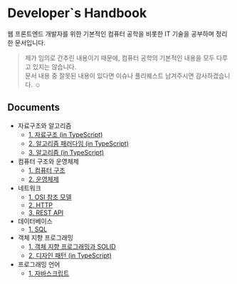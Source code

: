 # Developer`s Handbook

웹 프론트엔드 개발자를 위한 기본적인 컴퓨터 공학을 비롯한 IT 기술을 공부하며 정리한 문서입니다.

> 제가 임의로 간추린 내용이기 때문에, 컴퓨터 공학의 기본적인 내용을 모두 다루고 있지는 않습니다.  
> 문서 내용 중 잘못된 내용이 있다면 이슈나 풀리퀘스트 남겨주시면 감사하겠습니다. ☺️

## Documents

- 자료구조와 알고리즘
  - [1. 자료구조 (in TypeScript)](<docs/자료구조와 알고리즘/1. 자료구조 (in TypeScript).md>)
  - [2. 알고리즘 패러다임 (in TypeScript)](<docs/자료구조와 알고리즘/2. 알고리즘 패러다임 (in TypeScript).md>)
  - [3. 알고리즘 (in TypeScript)](<docs/자료구조와 알고리즘/3. 알고리즘 (in TypeScript).md>)
- 컴퓨터 구조와 운영체제
  - [1. 컴퓨터 구조](<docs/컴퓨터 구조와 운영체제/1. 컴퓨터 구조.md>)
  - [2. 운영체제](<docs/컴퓨터 구조와 운영체제/2. 운영체제.md>)
- 네트워크
  - [1. OSI 참조 모델](<docs/네트워크/1. OSI 참조 모델.md>)
  - [2. HTTP](<docs/네트워크/2. HTTP.md>)
  - [3. REST API](<docs/네트워크/3. REST API.md>)
- 데이터베이스
  - [1. SQL](<docs/데이터베이스/1. SQL.md>)
- 객체 지향 프로그래밍
  - [1. 객체 지향 프로그래밍과 SOLID](<docs/객체 지향 프로그래밍/1. 객체 지향 프로그래밍과 SOLID.md>)
  - [2. 디자인 패턴 (in TypeScript)](<docs/객체 지향 프로그래밍/2. 디자인 패턴 (in TypeScript).md>)
- 프로그래밍 언어
  - [1. 자바스크립트](<docs/프로그래밍 언어/1. 자바스크립트.md>)
